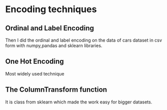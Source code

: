 # Encoding techniques
## Ordinal and Label Encoding
Then I did the ordinal and label encoding on the data of cars dataset in csv form with numpy,pandas and sklearn libraries.
## One Hot Encoding
Most widely used technique

## The ColumnTransform function 
It is class from sklearn which made the work easy for bigger datasets.


